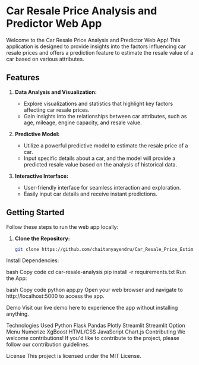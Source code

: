 # Car Resale Price Analysis and Predictor Web App

Welcome to the Car Resale Price Analysis and Predictor Web App! This application is designed to provide insights into the factors influencing car resale prices and offers a prediction feature to estimate the resale value of a car based on various attributes.

## Features

1. **Data Analysis and Visualization:**
   - Explore visualizations and statistics that highlight key factors affecting car resale prices.
   - Gain insights into the relationships between car attributes, such as age, mileage, engine capacity, and resale value.

2. **Predictive Model:**
   - Utilize a powerful predictive model to estimate the resale price of a car.
   - Input specific details about a car, and the model will provide a predicted resale value based on the analysis of historical data.

3. **Interactive Interface:**
   - User-friendly interface for seamless interaction and exploration.
   - Easily input car details and receive instant predictions.

## Getting Started

Follow these steps to run the web app locally:

1. **Clone the Repository:**
   ```bash
   git clone https://github.com/chaitanyayendru/Car_Resale_Price_Estimator
Install Dependencies:

bash
Copy code
cd car-resale-analysis
pip install -r requirements.txt
Run the App:

bash
Copy code
python app.py
Open your web browser and navigate to http://localhost:5000 to access the app.

Demo
Visit our live demo here to experience the app without installing anything.

Technologies Used
Python
Flask
Pandas
Plotly
Streamlit
Streamlit Option Menu
Numerize
XgBoost
HTML/CSS
JavaScript
Chart.js
Contributing
We welcome contributions! If you'd like to contribute to the project, please follow our contribution guidelines.

License
This project is licensed under the MIT License.